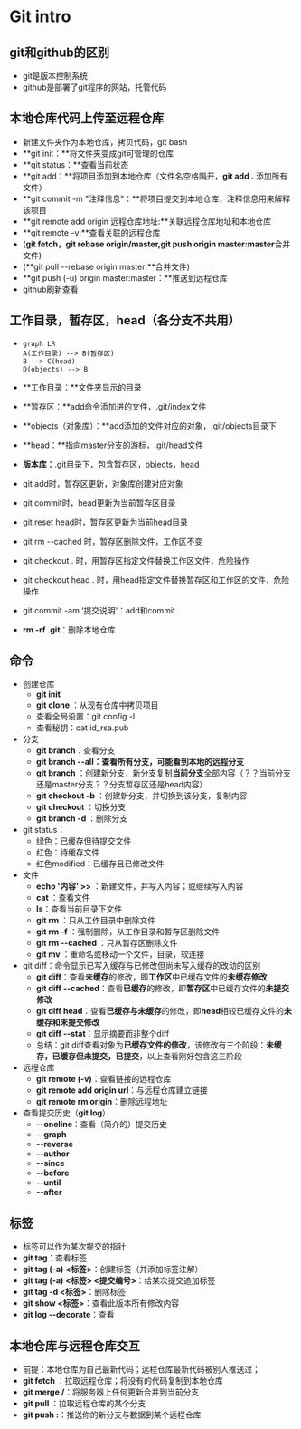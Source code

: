# Git intro

## git和github的区别

* git是版本控制系统
* github是部署了git程序的网站，托管代码

## 本地仓库代码上传至远程仓库

* 新建文件夹作为本地仓库，拷贝代码，git bash
* **git init：**将文件夹变成git可管理的仓库
* **git status：**查看当前状态
* **git add：**将项目添加到本地仓库（文件名空格隔开，**git add .** 添加所有文件）
* **git commit -m "注释信息"：**将项目提交到本地仓库，注释信息用来解释该项目
* **git remote add origin 远程仓库地址:**关联远程仓库地址和本地仓库
* **git remote -v:**查看关联的远程仓库
* (**git fetch，git rebase origin/master,git push origin master:master**合并文件)
* (**git pull --rebase origin master:**合并文件)
* **git push (-u) origin master:master：**推送到远程仓库
* github刷新查看

## 工作目录，暂存区，head（各分支不共用）

* ```mermaid
  graph LR
  A(工作目录) --> B(暂存区)
  B --> C(head)
  D(objects) --> B
  ```

* **工作目录：**文件夹显示的目录

* **暂存区：**add命令添加进的文件，.git/index文件

* **objects（对象库）：**add添加的文件对应的对象，.git/objects目录下

* **head：**指向master分支的游标，.git/head文件

* **版本库：**.git目录下，包含暂存区，objects，head

* git add时，暂存区更新，对象库创建对应对象

* git commit时，head更新为当前暂存区目录

* git reset head时，暂存区更新为当前head目录

* git rm --cached <file>时，暂存区删除文件，工作区不变

* git checkout . 时，用暂存区指定文件替换工作区文件，危险操作

* git checkout head . 时，用head指定文件替换暂存区和工作区的文件，危险操作

* git commit -am ‘提交说明'：add和commit

* **rm -rf  .git**：删除本地仓库

## 命令

* 创建仓库
  * **git init**
  * **git clone <url>**：从现有仓库中拷贝项目
  * 查看全局设置：git config -l
  * 查看秘钥：cat id_rsa.pub
* 分支
  * **git branch**：查看分支
  * **git branch --all：**查看所有分支，可能看到**本地的远程分支**
  * **git branch <branchname>**：创建新分支，新分支复制**当前分支**全部内容（？？当前分支还是master分支？？分支暂存区还是head内容）
  * **git checkout -b <branchname>**：创建新分支，并切换到该分支，复制内容
  * **git checkout <branchanme>**：切换分支
  * **git branch -d <branchname>**：删除分支
* git status：
  * 绿色：已缓存但待提交文件
  * 红色：待缓存文件
  * 红色modified：已缓存且已修改文件
* 文件
  * **echo '内容' >> <filename>**：新建文件，并写入内容；或继续写入内容
  * **cat <file>**：查看文件
  * **ls**：查看当前目录下文件
  * **git rm <file>**：只从工作目录中删除文件
  * **git rm -f <file>**：强制删除，从工作目录和暂存区删除文件
  * **git rm --cached <filename>**：只从暂存区删除文件
  * **git mv <file> <filename>**：重命名或移动一个文件，目录，软连接
* git diff：命令显示已写入缓存与已修改但尚未写入缓存的改动的区别
  * **git diff**：查看**未缓存**的修改，即**工作区**中已缓存文件的**未缓存修改**
  * **git diff --cached**：查看**已缓存**的修改，即**暂存区**中已缓存文件的**未提交修改**
  * **git diff head**：查看**已缓存与未缓存**的修改，即**head**相较已缓存文件的**未缓存和未提交修改**
  * **git diff --stat**：显示摘要而非整个diff
  * 总结：git diff查看对象为**已缓存文件的修改**，该修改有三个阶段：**未缓存，已缓存但未提交，已提交**，以上查看刚好包含这三阶段
* 远程仓库
  * **git remote (-v)**：查看链接的远程仓库
  * **git remote add origin url**：与远程仓库建立链接
  * **git remote rm origin**：删除远程地址
* 查看提交历史（**git log**）
  * **--oneline**：查看（简介的）提交历史
  * **--graph**
  * **--reverse**
  * **--author**
  * **--since**
  * **--before**
  * **--until**
  * **--after**

## 标签

* 标签可以作为某次提交的指针
* **git tag**：查看标签
* **git tag (-a) <标签>**：创建标签（并添加标签注解）
* **git tag (-a) <标签> <提交编号>**：给某次提交追加标签
* **git tag -d <标签>**：删除标签
* **git show <标签>**：查看此版本所有修改内容
* **git log --decorate**：查看

## 本地仓库与远程仓库交互

* 前提：本地仓库为自己最新代码；远程仓库最新代码被别人推送过；
* **git fetch <alias>**：拉取远程仓库；将没有的代码复制到本地仓库
* **git merge <alias>/<branch>**：将服务器上任何更新合并到当前分支
* **git pull <alias> <branch>**：拉取远程仓库的某个分支
* **git push <alias> <local branch>:<remote branch>**：推送你的新分支与数据到某个远程仓库